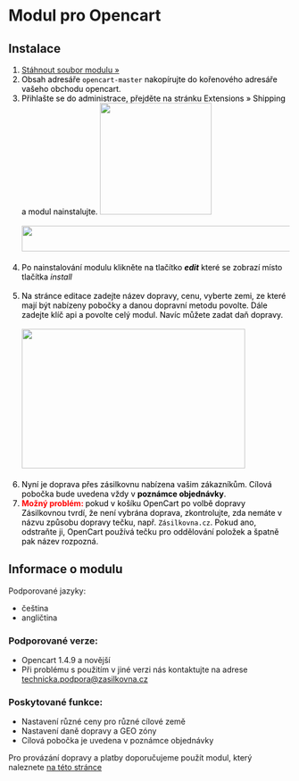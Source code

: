 <h1>Modul pro Opencart</h1>
<h2>Instalace</h2>
<ol style="color: black; ">
  <li><a href="https://github.com/Zasilkovna/opencart/archive/master.zip">Stáhnout soubor modulu »</a></li>
  <li>
    Obsah adresáře <code>opencart-master</code> nakopírujte do kořenového adresáře vašeho obchodu opencart.<br>
  </li>
  <li>
    Přihlašte se do administrace, přejděte na stránku Extensions » Shipping a modul nainstalujte.
    <a href="https://cloud.githubusercontent.com/assets/11771520/8772304/64fca0d6-2ecb-11e5-996f-a98eb3b29494.png"><img width="200" height="200" src="https://cloud.githubusercontent.com/assets/11771520/8772304/64fca0d6-2ecb-11e5-996f-a98eb3b29494.png"></a><br><br>
    <a href="https://cloud.githubusercontent.com/assets/11771520/8772309/6b7ef9a4-2ecb-11e5-9e45-8d468a4b7af0.png"><img width="600" height="46" src="https://cloud.githubusercontent.com/assets/11771520/8772309/6b7ef9a4-2ecb-11e5-9e45-8d468a4b7af0.png"></a><br><br>
  </li>
  <li>
    Po nainstalování modulu klikněte na tlačítko <i><strong>edit</strong></i> které se zobrazí místo tlačítka <i>install</i><br><br>
  </li>
  <li>
    Na stránce editace zadejte název dopravy, cenu, vyberte zemi, ze které mají být nabízeny pobočky a danou dopravní metodu povolte.
    Dále zadejte klíč api a povolte celý modul. Navíc můžete zadat daň dopravy.<br><br>
    <a href="https://cloud.githubusercontent.com/assets/11771520/8772310/6d8fc58e-2ecb-11e5-9a4e-8c62076ea5e0.png"><img width="400" height="250" src="https://cloud.githubusercontent.com/assets/11771520/8772310/6d8fc58e-2ecb-11e5-9a4e-8c62076ea5e0.png"></a><br><br>
  </li>
  <li>
    Nyní je doprava přes zásilkovnu nabízena vašim zákazníkům. Cílová pobočka bude uvedena vždy v <strong>poznámce objednávky</strong>.
  </li>
  <li>
    <strong style="color: red;">Možný problém: </strong> pokud v košíku OpenCart po volbě dopravy Zásilkovnou tvrdí, že není vybrána doprava, zkontrolujte, zda nemáte v názvu způsobu dopravy tečku, např. <code>Zásilkovna.cz</code>. Pokud ano, odstraňte ji, OpenCart používá tečku pro oddělování položek a špatně pak název rozpozná. 
</li></ol>
<h2>Informace o modulu</h2>
<p>Podporované jazyky:</p>
<ul>
  <li>čeština</li>
  <li>angličtina</li>
</ul>
<h3>Podporované verze:</h3>
<ul>
  <li>Opencart 1.4.9 a novější</li>
  <li>Při problému s použitím v jiné verzi nás kontaktujte na adrese <a href="mailto:technicka.podpora@zasilkovna.cz">technicka.podpora@zasilkovna.cz</a></li>
</ul>
<h3>Poskytované funkce:</h3>
<ul>
  <li>Nastavení různé ceny pro různé cílové země</li>
  <li>Nastavení daně dopravy a GEO zóny</li>
  <li>Cílová pobočka je uvedena v poznámce objednávky</li>
</ul>
<p>Pro provázání dopravy a platby doporučujeme použít modul, který naleznete <a targer="_blank" href="http://www.opencart.com/index.php?route=extension/extension/info&amp;extension_id=11301&amp;filter_search=gop">na této stránce</a></p>
